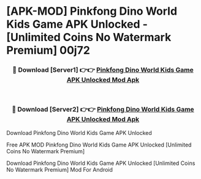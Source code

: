 # [APK-MOD] Pinkfong Dino World  Kids Game APK Unlocked - [Unlimited Coins No Watermark Premium] 00j72



<div align="center">
<h3>🔴 Download [Server1] 👉👉 <a href="https://momento.my/?title=Pinkfong_Dino_World__Kids_Game_APK_Unlocked">Pinkfong Dino World  Kids Game APK Unlocked Mod Apk</a></h3><br>

<h3>🔴 Download [Server2] 👉👉 <a href="https://momento.my/?title=Pinkfong_Dino_World__Kids_Game_APK_Unlocked">Pinkfong Dino World  Kids Game APK Unlocked Mod Apk</a></h3>
</div>



Download Pinkfong Dino World  Kids Game APK Unlocked 

Free APK MOD Pinkfong Dino World  Kids Game APK Unlocked [Unlimited Coins No Watermark Premium]

Download Pinkfong Dino World  Kids Game APK Unlocked [Unlimited Coins No Watermark Premium] Mod For Android
